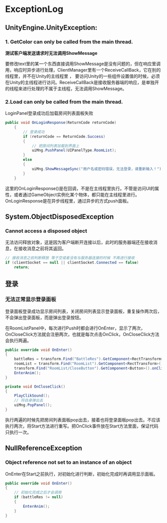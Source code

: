 # ExceptionLog

## UnityEngine.UnityException: 

### 1. GetColor can only be called from the main thread.

**测试客户端发送请求时无法调用ShowMessage**

要修改text里的某一个东西直接调用ShowMessage是没有问题的，但在响应里调用，响应时异步进行处理，ClientManager里有一个ReceiveCallBack，它在别的线程里，并不在Unity的主线程里 ， 要访问Unity的一些组件设置值的时候，必须在Unity的主线程进行访问。ReceiveCallBack是接收服务器端的响应，是单独开的线程来进行处理的不属于主线程，无法调用ShowMessage。



### 2.Load can only be called from the main thread.

LoginPanel登录成功后加载房间列表面板失败

```c#
public void OnLoginResponse(ReturnCode returnCode)
    {
        // 登录成功
        if (returnCode == ReturnCode.Success)
        {
            // 把房间列表加载到界面上
            uiMng.PushPanel(UIPanelType.RoomList);
        }
        else
        {
            uiMng.ShowMessageSync("用户名或密码错误，无法登录，请重新输入！");
        }
    }
```

这里的OnLoginResponse()是在回调，不是在主线程里执行。不管是访问UI的属性，或者通过GameObject实例化某个物体，都只能在主线程里进行。OnLoginResponse是在异步线程里，通过异步的方式push面板。



##  System.ObjectDisposedException

### Cannot access a disposed object

无法访问释放对象，这是因为客户端断开连接以后，此时的服务器端还在接收消息，在接收消息之前将其返回。

```c#
// 接收消息之前判断释放 等于空或者没有与服务器连接的时候 不再进行接收
if (clientSocket == null || clientSocket.Connected == false)
    return;
```



## 登录

### 无法正常显示登录面板

登录面板登录成功显示房间列表，关闭房间列表显示登录面板，重复操作两次后，不会弹出登录面板，而是弹出登录按钮。

在RoomListPanel中，每次进行Push时都会进行OnEnter，显示了两次，OnCloseClick方法就会注册两次，也就是每次点击OnClick，OnCloseClick方法会执行两遍。

```c#
public override void OnEnter()
{
    battleRes = transform.Find("BattleRes").GetComponent<RectTransform>();
    roomList = transform.Find("RoomList").GetComponent<RectTransform>();
    transform.Find("RoomList/CloseButton").GetComponent<Button>().onClick.AddListener(OnCloseClick);
    EnterAnim();
}
```

```c#
private void OnCloseClick()
{
    PlayClikSound();
    // 将自身弹出去
    uiMng.PopPanel();
}
```

执行两遍的时候先把房间列表面板pop出去，接着也将登录面板pop出去。不应该执行两次，将Start方法进行重写。把OnClick事件放在Start方法里面，保证代码只执行一次。



## NullReferenceException

### Object reference not set to an instance of an object

OnEnter在Start之前执行，对初始化进行判断，初始化完成时再调用显示面板。

```c#
public override void OnEnter()
{
    // 初始化完成之后才会调用
    if (battleRes != null)
    {
        EnterAnim();
    }
}
```